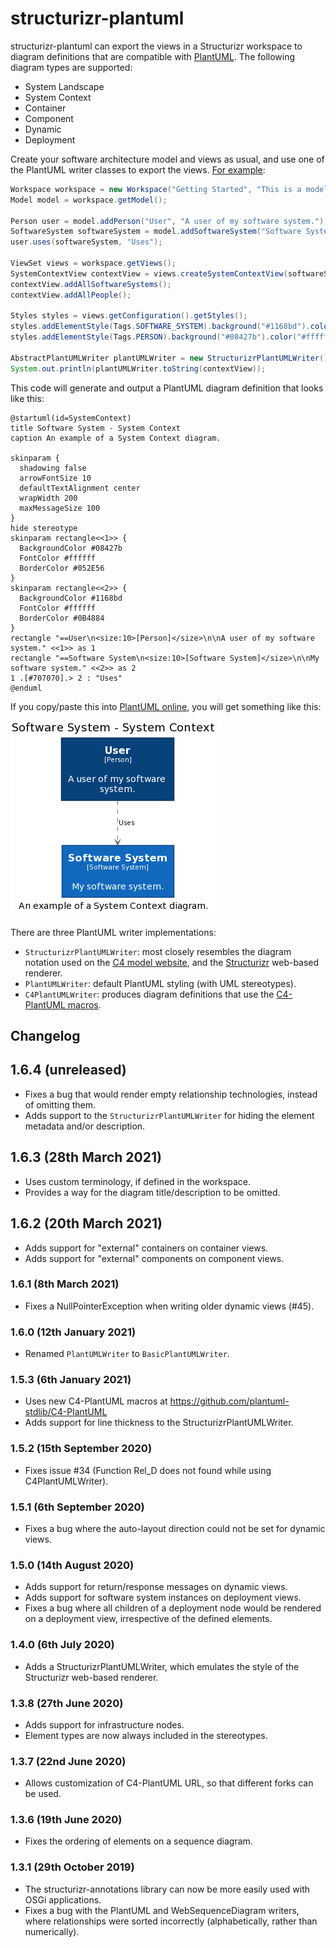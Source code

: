 # structurizr-plantuml

structurizr-plantuml can export the views in a Structurizr workspace to diagram definitions that are compatible with [PlantUML](http://www.plantuml.com). The following diagram types are supported:

- System Landscape
- System Context
- Container
- Component
- Dynamic
- Deployment

Create your software architecture model and views as usual, and use one of the PlantUML writer classes to export the views. [For example](https://github.com/structurizr/java-extensions/blob/master/structurizr-examples/src/com/structurizr/example/PlantUML.java):

```java
Workspace workspace = new Workspace("Getting Started", "This is a model of my software system.");
Model model = workspace.getModel();

Person user = model.addPerson("User", "A user of my software system.");
SoftwareSystem softwareSystem = model.addSoftwareSystem("Software System", "My software system.");
user.uses(softwareSystem, "Uses");

ViewSet views = workspace.getViews();
SystemContextView contextView = views.createSystemContextView(softwareSystem, "SystemContext", "An example of a System Context diagram.");
contextView.addAllSoftwareSystems();
contextView.addAllPeople();

Styles styles = views.getConfiguration().getStyles();
styles.addElementStyle(Tags.SOFTWARE_SYSTEM).background("#1168bd").color("#ffffff");
styles.addElementStyle(Tags.PERSON).background("#08427b").color("#ffffff").shape(Shape.Person);

AbstractPlantUMLWriter plantUMLWriter = new StructurizrPlantUMLWriter();
System.out.println(plantUMLWriter.toString(contextView));
```

This code will generate and output a PlantUML diagram definition that looks like this:

```
@startuml(id=SystemContext)
title Software System - System Context
caption An example of a System Context diagram.

skinparam {
  shadowing false
  arrowFontSize 10
  defaultTextAlignment center
  wrapWidth 200
  maxMessageSize 100
}
hide stereotype
skinparam rectangle<<1>> {
  BackgroundColor #08427b
  FontColor #ffffff
  BorderColor #052E56
}
skinparam rectangle<<2>> {
  BackgroundColor #1168bd
  FontColor #ffffff
  BorderColor #0B4884
}
rectangle "==User\n<size:10>[Person]</size>\n\nA user of my software system." <<1>> as 1
rectangle "==Software System\n<size:10>[Software System]</size>\n\nMy software system." <<2>> as 2
1 .[#707070].> 2 : "Uses"
@enduml
```

If you copy/paste this into [PlantUML online](http://www.plantuml.com/plantuml/), you will get something like this:

![An example PlantUML diagram](docs/images/getting-started.png)

There are three PlantUML writer implementations:

- `StructurizrPlantUMLWriter`: most closely resembles the diagram notation used on the [C4 model website](https://c4model.com), and the [Structurizr](https://structurizr.com) web-based renderer.
- `PlantUMLWriter`: default PlantUML styling (with UML stereotypes).
- `C4PlantUMLWriter`: produces diagram definitions that use the [C4-PlantUML macros](https://github.com/plantuml-stdlib/C4-PlantUML).

## Changelog

## 1.6.4 (unreleased)

- Fixes a bug that would render empty relationship technologies, instead of omitting them.
- Adds support to the `StructurizrPlantUMLWriter` for hiding the element metadata and/or description.

## 1.6.3 (28th March 2021)

- Uses custom terminology, if defined in the workspace.
- Provides a way for the diagram title/description to be omitted. 

## 1.6.2 (20th March 2021)

- Adds support for "external" containers on container views.
- Adds support for "external" components on component views.

### 1.6.1 (8th March 2021)

- Fixes a NullPointerException when writing older dynamic views (#45).

### 1.6.0 (12th January 2021)

- Renamed `PlantUMLWriter` to `BasicPlantUMLWriter`.

### 1.5.3 (6th January 2021)

- Uses new C4-PlantUML macros at https://github.com/plantuml-stdlib/C4-PlantUML
- Adds support for line thickness to the StructurizrPlantUMLWriter.

### 1.5.2 (15th September 2020)

- Fixes issue #34 (Function Rel_D does not found while using C4PlantUMLWriter).

### 1.5.1 (6th September 2020)

- Fixes a bug where the auto-layout direction could not be set for dynamic views.

### 1.5.0 (14th August 2020)

- Adds support for return/response messages on dynamic views.
- Adds support for software system instances on deployment views.
- Fixes a bug where all children of a deployment node would be rendered on a deployment view, irrespective of the defined elements.

### 1.4.0 (6th July 2020)

- Adds a StructurizrPlantUMLWriter, which emulates the style of the Structurizr web-based renderer.

### 1.3.8 (27th June 2020)

- Adds support for infrastructure nodes.
- Element types are now always included in the stereotypes.

### 1.3.7 (22nd June 2020)

- Allows customization of C4-PlantUML URL, so that different forks can be used.

### 1.3.6 (19th June 2020)

- Fixes the ordering of elements on a sequence diagram.

### 1.3.1 (29th October 2019)

- The structurizr-annotations library can now be more easily used with OSGi applications.
- Fixes a bug with the PlantUML and WebSequenceDiagram writers, where relationships were sorted incorrectly (alphabetically, rather than numerically).